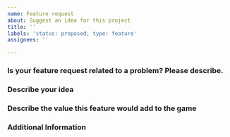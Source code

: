 ```yaml
---
name: Feature request
about: Suggest an idea for this project
title: ''
labels: 'status: proposed, type: feature'
assignees: ''

---
```


### Is your feature request related to a problem? Please describe.
<!-- A clear and concise description of what the problem is. Ex. I'm always frustrated when [...] -->

### Describe your idea
<!-- A clear and concise description of what you want to happen. -->

### Describe the value this feature would add to the game
<!-- How and why do you think Wizzerd Quest 2 would become a better game if this feature were added? -->

### Additional Information
<!-- Any other details that you believe are important for us to know. -->
